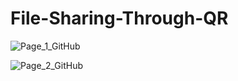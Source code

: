 # File-Sharing-Through-QR

![Page_1_GitHub](https://github.com/user-attachments/assets/e213451e-292f-434d-ba1c-1ce9c6493638)

![Page_2_GitHub](https://github.com/user-attachments/assets/9c537e6e-4ff8-4b32-9e43-acb22c557a93)



